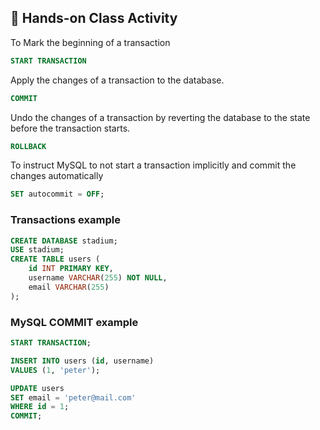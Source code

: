 ## 🎯 Hands-on Class Activity

To Mark the beginning of a transaction
```sql
START TRANSACTION
```
Apply the changes of a transaction to the database.
```sql
COMMIT
```
Undo the changes of a transaction by reverting the database to the state before the transaction starts.
```sql
ROLLBACK
```
To instruct MySQL to not start a transaction implicitly and commit the changes automatically
```sql
SET autocommit = OFF;
```
### Transactions example
```sql
CREATE DATABASE stadium;
USE stadium;
CREATE TABLE users (
    id INT PRIMARY KEY,
    username VARCHAR(255) NOT NULL,
    email VARCHAR(255)
);
```
### MySQL COMMIT example
```sql
START TRANSACTION;

INSERT INTO users (id, username) 
VALUES (1, 'peter');

UPDATE users 
SET email = 'peter@mail.com' 
WHERE id = 1;
COMMIT;
```
